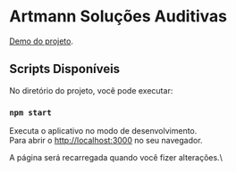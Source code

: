 # Artmann Soluções Auditivas

[Demo do projeto](https://artmann-git-main-brnmilano.vercel.app/).

## Scripts Disponíveis

No diretório do projeto, você pode executar:

### `npm start`

Executa o aplicativo no modo de desenvolvimento.\
Para abrir o [http://localhost:3000](http://localhost:3000) no seu navegador.

A página será recarregada quando você fizer alterações.\
